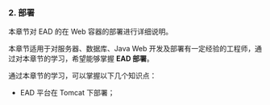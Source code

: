 ### 2. 部署

本章节对 EAD 的在 Web 容器的部署进行详细说明。

本章节适用于对服务器、数据库、Java Web 开发及部署有一定经验的工程师，通过对本章节的学习，希望能够掌握 **EAD 部署**。

通过本章节的学习，可以掌握以下几个知识点：

- EAD 平台在 Tomcat 下部署；

